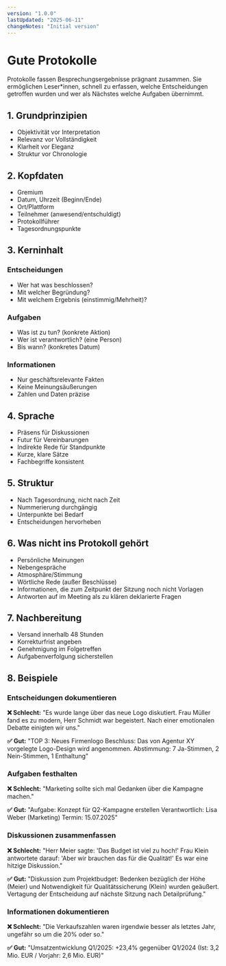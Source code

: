 ```yaml
---
version: "1.0.0"
lastUpdated: "2025-06-11"
changeNotes: "Initial version"
---
```


# Gute Protokolle

Protokolle fassen Besprechungsergebnisse prägnant zusammen. Sie ermöglichen Leser*innen, schnell zu erfassen, welche Entscheidungen getroffen wurden und wer als Nächstes welche Aufgaben übernimmt.

## 1. Grundprinzipien
- Objektivität vor Interpretation
- Relevanz vor Vollständigkeit  
- Klarheit vor Eleganz
- Struktur vor Chronologie

## 2. Kopfdaten
- Gremium
- Datum, Uhrzeit (Beginn/Ende)
- Ort/Plattform
- Teilnehmer (anwesend/entschuldigt)
- Protokollführer
- Tagesordnungspunkte

## 3. Kerninhalt
### Entscheidungen
- Wer hat was beschlossen?
- Mit welcher Begründung?
- Mit welchem Ergebnis (einstimmig/Mehrheit)?

### Aufgaben
- Was ist zu tun? (konkrete Aktion)
- Wer ist verantwortlich? (eine Person)
- Bis wann? (konkretes Datum)

### Informationen
- Nur geschäftsrelevante Fakten
- Keine Meinungsäußerungen
- Zahlen und Daten präzise

## 4. Sprache
- Präsens für Diskussionen
- Futur für Vereinbarungen
- Indirekte Rede für Standpunkte
- Kurze, klare Sätze
- Fachbegriffe konsistent

## 5. Struktur
- Nach Tagesordnung, nicht nach Zeit
- Nummerierung durchgängig
- Unterpunkte bei Bedarf
- Entscheidungen hervorheben

## 6. Was nicht ins Protokoll gehört
- Persönliche Meinungen
- Nebengespräche
- Atmosphäre/Stimmung
- Wörtliche Rede (außer Beschlüsse)
- Informationen, die zum Zeitpunkt der Sitzung noch nicht Vorlagen
- Antworten auf im Meeting als zu klären deklarierte Fragen

## 7. Nachbereitung
- Versand innerhalb 48 Stunden
- Korrekturfrist angeben
- Genehmigung im Folgetreffen
- Aufgabenverfolgung sicherstellen

## 8. Beispiele

### Entscheidungen dokumentieren

**❌ Schlecht:**
"Es wurde lange über das neue Logo diskutiert. Frau Müller fand es zu modern, Herr Schmidt war begeistert. Nach einer emotionalen Debatte einigten wir uns."

**✅ Gut:**
"TOP 3: Neues Firmenlogo
Beschluss: Das von Agentur XY vorgelegte Logo-Design wird angenommen.
Abstimmung: 7 Ja-Stimmen, 2 Nein-Stimmen, 1 Enthaltung"

### Aufgaben festhalten

**❌ Schlecht:**
"Marketing sollte sich mal Gedanken über die Kampagne machen."

**✅ Gut:**
"Aufgabe: Konzept für Q2-Kampagne erstellen
Verantwortlich: Lisa Weber (Marketing)
Termin: 15.07.2025"

### Diskussionen zusammenfassen

**❌ Schlecht:**
"Herr Meier sagte: 'Das Budget ist viel zu hoch!' Frau Klein antwortete darauf: 'Aber wir brauchen das für die Qualität!' Es war eine hitzige Diskussion."

**✅ Gut:**
"Diskussion zum Projektbudget: Bedenken bezüglich der Höhe (Meier) und Notwendigkeit für Qualitätssicherung (Klein) wurden geäußert. Vertagung der Entscheidung auf nächste Sitzung nach Detailprüfung."

### Informationen dokumentieren

**❌ Schlecht:**
"Die Verkaufszahlen waren irgendwie besser als letztes Jahr, ungefähr so um die 20% oder so."

**✅ Gut:**
"Umsatzentwicklung Q1/2025: +23,4% gegenüber Q1/2024 (Ist: 3,2 Mio. EUR / Vorjahr: 2,6 Mio. EUR)"